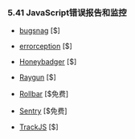 <!-- 5.41 - JavaScript Error Reporting/Monitoring -->
### 5.41 JavaScript错误报告和监控

+ [bugsnag](https://bugsnag.com/) [$]

+ [errorception](https://errorception.com/) [$]

+ [Honeybadger](https://www.honeybadger.io/) [$]

+ [Raygun](https://raygun.io/) [$]

+ [Rollbar](https://rollbar.com/) [$免费]

+ [Sentry](https://getsentry.com/welcome/) [$免费]

+ [TrackJS](https://trackjs.com/) [$]